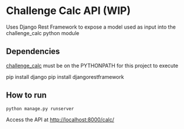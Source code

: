 # Challenge Calc API (WIP)

Uses Django Rest Framework to expose a model used as input into the challenge_calc python module

## Dependencies

[challenge_calc](https://github.com/mconsta000/challenge_calc) must be on the PYTHONPATH for this project to execute

pip install django
pip install djangorestframework

## How to run

`python manage.py runserver`

Access the API at <http://localhost:8000/calc/>
